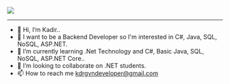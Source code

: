 
<img src="https://developer.microsoft.com/en-us/windows/images/dev-center-banner.png">
<hr>

- 👋 Hi, I’m Kadir..
- 👀 I want to be a Backend Developer so I'm interested in C#, Java, SQL, NoSQL, ASP.NET.
- 🌱 I’m currently learning .Net Technology and C#, Basic Java, SQL, NoSQL, ASP.NET Core..
- 💞️ I’m looking to collaborate on .NET students.
- 📫 How to reach me kdrgvndeveloper@gmail.com

<!---
Kadirgvn92/Kadirgvn92 is a ✨ special ✨ repository because its `README.md` (this file) appears on your GitHub profile.
You can click the Preview link to take a look at your changes.
--->
